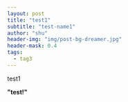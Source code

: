 ```yaml
---
layout: post
title: "test1"
subtitle: "test-name1"
author: "shu"
header-img: "img/post-bg-dreamer.jpg"
header-mask: 0.4
tags:
  - tag3
---
```


test1

**"test!"**
